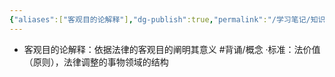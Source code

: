 ```yaml
---
{"aliases":["客观目的论解释"],"dg-publish":true,"permalink":"/学习笔记/知识点cheese/目的解释/","dgPassFrontmatter":true,"created":"2024-07-16T10:06:24.964+08:00","updated":"2024-09-11T12:13:13.249+08:00"}
---
```


- 客观目的论解释：依据法律的客观目的阐明其意义 #背诵/概念 
·标准：法价值（原则），法律调整的事物领域的结构
